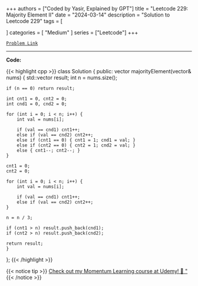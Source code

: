 
+++
authors = ["Coded by Yasir, Explained by GPT"]
title = "Leetcode 229: Majority Element II"
date = "2024-03-14"
description = "Solution to Leetcode 229"
tags = [
    
]
categories = [
    "Medium"
]
series = ["Leetcode"]
+++



[`Problem Link`](https://leetcode.com/problems/majority-element-ii/description/)

---

**Code:**

{{< highlight cpp >}}
class Solution {
public:
    vector<int> majorityElement(vector<int>& nums) {
            std::vector<int> result;
    int n = nums.size();

    if (n == 0) return result;

    int cnt1 = 0, cnt2 = 0;
    int cnd1 = 0, cnd2 = 0;

    for (int i = 0; i < n; i++) {
        int val = nums[i];

        if (val == cnd1) cnt1++;
        else if (val == cnd2) cnt2++;
        else if (cnt1 == 0) { cnt1 = 1; cnd1 = val; }
        else if (cnt2 == 0) { cnt2 = 1; cnd2 = val; }
        else { cnt1--; cnt2--; }
    }

    cnt1 = 0;
    cnt2 = 0;

    for (int i = 0; i < n; i++) {
        int val = nums[i];

        if (val == cnd1) cnt1++;
        else if (val == cnd2) cnt2++;
    }

    n = n / 3;

    if (cnt1 > n) result.push_back(cnd1);
    if (cnt2 > n) result.push_back(cnd2);

    return result;
    }
};
{{< /highlight >}}



{{< notice tip >}}
[Check out my Momentum Learning course at Udemy! 🚀 "](https://www.udemy.com/course/blind-75-the-data-structures-and-algorithms-essentials/)
{{< /notice >}}

